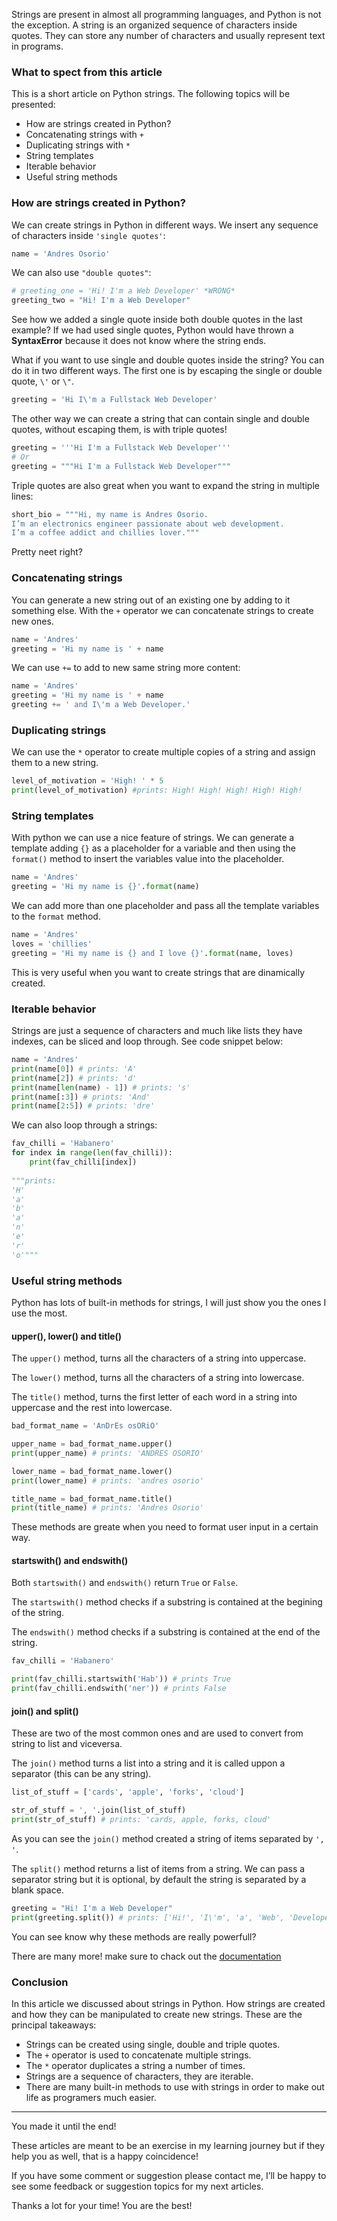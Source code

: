 Strings are present in almost all programming languages, and Python is not the exception. A string is an organized sequence of characters inside quotes. They can store any number of characters and usually represent text in programs. 

### What to spect from this article

This is a short article on Python strings. The following topics will be presented:

* How are strings created in Python?
* Concatenating strings with `+`
* Duplicating strings with `*`
* String templates
* Iterable behavior
* Useful string methods


### How are strings created in Python?

 We can create strings in Python in different ways. We insert any sequence of characters inside `'single quotes'`:

```python
name = 'Andres Osorio'
```

We can also use `"double quotes"`:

```python
# greeting_one = 'Hi! I'm a Web Developer' *WRONG*
greeting_two = "Hi! I'm a Web Developer"
```

See how we added a single quote inside both double quotes in the last example? If we had used single quotes, Python would have thrown a **SyntaxError** because it does not know where the string ends. 

What if you want to use single and double quotes inside the string? You can do it in two different ways. The first one is by escaping the single or double quote, `\'` or `\"`.

```python
greeting = 'Hi I\'m a Fullstack Web Developer'
```

The other way we can create a string that can contain single and double quotes, without escaping them, is with triple quotes!

```python
greeting = '''Hi I'm a Fullstack Web Developer'''
# Or
greeting = """Hi I'm a Fullstack Web Developer"""
```

Triple quotes are also great when you want to expand the string in multiple lines:

```python
short_bio = """Hi, my name is Andres Osorio. 
I’m an electronics engineer passionate about web development. 
I’m a coffee addict and chillies lover."""
```

Pretty neet right?

### Concatenating strings

You can generate a new string out of an existing one by adding to it something else. With the `+` operator we can concatenate strings to create new ones.

```python
name = 'Andres'
greeting = 'Hi my name is ' + name
```

We can use `+=` to add to new same string more content:

```python
name = 'Andres'
greeting = 'Hi my name is ' + name
greeting += ' and I\'m a Web Developer.'
```

### Duplicating strings

We can use the `*` operator to create multiple copies of a string and assign them to a new string.

```python
level_of_motivation = 'High! ' * 5 
print(level_of_motivation) #prints: High! High! High! High! High!
```

### String templates

With python we can use a nice feature of strings. We can generate a template adding `{}` as a placeholder for a variable and then using the `format()` method to insert the variables value into the placeholder. 

```python
name = 'Andres'
greeting = 'Hi my name is {}'.format(name)
```

We can add more than one placeholder and pass all the template variables to the `format` method.

```python
name = 'Andres'
loves = 'chillies'
greeting = 'Hi my name is {} and I love {}'.format(name, loves)
```

This is very useful when you want to create strings that are dinamically created.


### Iterable behavior

Strings are just a sequence of characters and much like lists they have indexes, can be sliced and loop through. See code snippet below:

```python
name = 'Andres'
print(name[0]) # prints: 'A'
print(name[2]) # prints: 'd'
print(name[len(name) - 1]) # prints: 's'
print(name[:3]) # prints: 'And'
print(name[2:5]) # prints: 'dre'
```

We can also loop through a strings:

```python
fav_chilli = 'Habanero'
for index in range(len(fav_chilli)):
    print(fav_chilli[index])
    
"""prints:
'H'
'a'
'b'
'a'
'n'
'e'
'r'
'o'"""
``` 

### Useful string methods

Python has lots of built-in methods for strings, I will just show you the ones I use the most. 

#### upper(), lower() and title()

The `upper()` method, turns all the characters of a string into uppercase.

The `lower()` method, turns all the characters of a string into lowercase.

The `title()` method, turns the first letter of each word in a string into uppercase and the rest into lowercase.

```python
bad_format_name = 'AnDrEs osORiO'

upper_name = bad_format_name.upper()
print(upper_name) # prints: 'ANDRES OSORIO'

lower_name = bad_format_name.lower()
print(lower_name) # prints: 'andres osorio'

title_name = bad_format_name.title()
print(title_name) # prints: 'Andres Osorio'
```

These methods are greate when you need to format user input in a certain way.

#### startswith() and endswith()

Both `startswith()` and `endswith()` return `True` or `False`. 

The `startswith()` method checks if a substring is contained at the begining of the string.

The `endswith()` method checks if a substring is contained at the end of the string.

```python
fav_chilli = 'Habanero'

print(fav_chilli.startswith('Hab')) # prints True
print(fav_chilli.endswith('ner')) # prints False
```

#### join() and split()

These are two of the most common ones and are used to convert from  string to list and viceversa.

The `join()` method turns a list into a string and it is called uppon a separator (this can be any string).

```python
list_of_stuff = ['cards', 'apple', 'forks', 'cloud']

str_of_stuff = ', '.join(list_of_stuff)
print(str_of_stuff) # prints: 'cards, apple, forks, cloud'
```

As you can see the `join()` method created a string of items separated by `', '`.

The `split()` method returns a list of items from a string. We can pass a separator string but it is optional, by default the string is separated by a blank space.

```python
greeting = "Hi! I'm a Web Developer"
print(greeting.split()) # prints: ['Hi!', 'I\'m', 'a', 'Web', 'Developer']
```

You can see know why these methods are really powerfull?

There are many more! make sure to chack out the [documentation](https://docs.python.org/3/library/stdtypes.html#text-sequence-type-str)

### Conclusion

In this article we discussed about strings in Python. How strings are created and how they can be manipulated to create new strings. These are the principal takeaways:

* Strings can be created using single, double and triple quotes.
* The `+` operator is used to concatenate multiple strings.
* The `*` operator duplicates a string a number of times.
* Strings are a sequence of characters, they are iterable.
* There are many built-in methods to use with strings in order to make out life as programers much easier.

---

You made it until the end!

These articles are meant to be an exercise in my learning journey but if they help you as well, that is a happy coincidence!

If you have some comment or suggestion please contact me, I’ll be happy to see some feedback or suggestion topics for my next articles.

Thanks a lot for your time! You are the best!